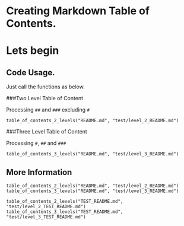 # Creating Markdown Table of Contents.

# Lets begin 

## Code Usage.

Just call the functions as below.

###Two Level Table of Content 

Processing `##` and `###` excluding `#`
    
    table_of_contents_2_levels("README.md", "test/level_2_README.md")

###Three Level Table of Content 

Processing `#`, `##` and `###`

    table_of_contents_3_levels("README.md", "test/level_3_README.md")

## More Information

    table_of_contents_2_levels("README.md", "test/level_2_README.md")
    table_of_contents_3_levels("README.md", "test/level_3_README.md")

    table_of_contents_2_levels("TEST_README.md", "test/level_2_TEST_README.md")
    table_of_contents_3_levels("TEST_README.md", "test/level_3_TEST_README.md")
    


